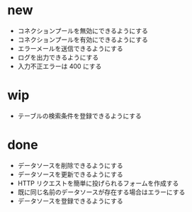 # new
- コネクションプールを無効にできるようにする
- コネクションプールを有効にできるようにする
- エラーメールを送信できるようにする
- ログを出力できるようにする
- 入力不正エラーは 400 にする

# wip
- テーブルの検索条件を登録できるようにする

# done
- データソースを削除できるようにする
- データソースを更新できるようにする
- HTTP リクエストを簡単に投げられるフォームを作成する
- 既に同じ名前のデータソースが存在する場合はエラーにする
- データソースを登録できるようにする
